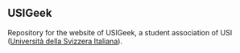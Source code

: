 
## USIGeek

Repository for the website of USIGeek, a student association of USI ([Università della Svizzera Italiana](https://www.usi.ch/en)).
